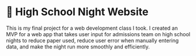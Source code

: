 # 🏫 High School Night Website 
This is my final project for a web development class I took. I created an MVP for a web app that takes user input for admissions team on high school nights to reduce paper used, reduce user error when manually entering data, and make the night run more smoothly and efficiently. 
